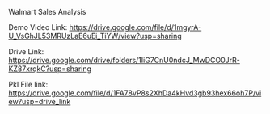 Walmart Sales Analysis <br />


Demo Video Link: https://drive.google.com/file/d/1mgyrA-U_VsGhJL53MRUzLaE6uEi_TiYW/view?usp=sharing <br />

Drive Link: https://drive.google.com/drive/folders/1IiG7CnU0ndcJ_MwDCO0JrR-KZ87xrqkC?usp=sharing <br />

Pkl File link: https://drive.google.com/file/d/1FA78vP8s2XhDa4kHvd3gb93hex66oh7P/view?usp=drive_link <br />

